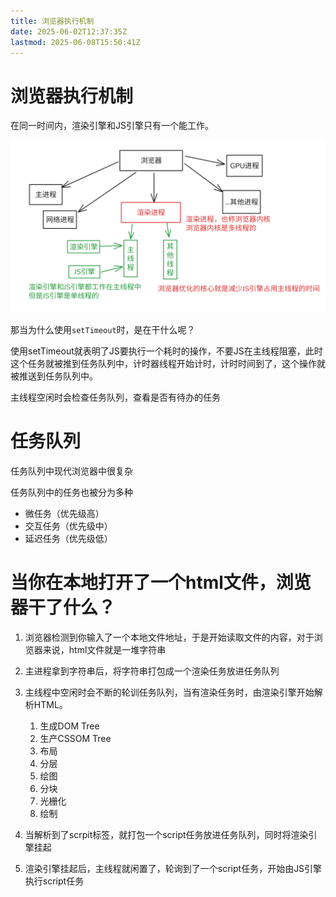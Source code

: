 ```yaml
---
title: 浏览器执行机制
date: 2025-06-02T12:37:35Z
lastmod: 2025-06-08T15:50:41Z
---
```


# 浏览器执行机制

在同一时间内，渲染引擎和JS引擎只有一个能工作。

![image](assets/image-20250602123743-081arxg.png)​

那当为什么使用`setTimeout`​时，是在干什么呢？

使用setTimeout就表明了JS要执行一个耗时的操作，不要JS在主线程阻塞，此时这个任务就被推到任务队列中，计时器线程开始计时，计时时间到了，这个操作就被推送到任务队列中。

主线程空闲时会检查任务队列，查看是否有待办的任务

# 任务队列

任务队列中现代浏览器中很复杂

任务队列中的任务也被分为多种

- 微任务（优先级高）
- 交互任务（优先级中）
- 延迟任务（优先级低）

# 当你在本地打开了一个html文件，浏览器干了什么？

1. 浏览器检测到你输入了一个本地文件地址，于是开始读取文件的内容，对于浏览器来说，html文件就是一堆字符串
2. 主进程拿到字符串后，将字符串打包成一个渲染任务放进任务队列
3. 主线程中空闲时会不断的轮训任务队列，当有渲染任务时，由<span data-type="text" style="color: var(--b3-font-color13);">渲染引擎</span>开始解析HTML。

    1. 生成DOM Tree
    2. 生产CSSOM Tree
    3. 布局
    4. 分层
    5. 绘图
    6. 分块
    7. 光栅化
    8. 绘制
4. 当解析到了scrpit标签，就打包一个script任务放进任务队列，同时将渲染引擎挂起
5. 渲染引擎挂起后，主线程就闲置了，轮询到了一个script任务，开始由JS引擎执行script任务

‍
